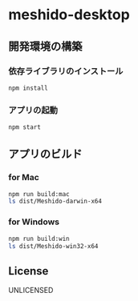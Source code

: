 # meshido-desktop

## 開発環境の構築

### 依存ライブラリのインストール

```bash
npm install
```

### アプリの起動

```bash
npm start
```

## アプリのビルド

### for Mac

```bash
npm run build:mac
ls dist/Meshido-darwin-x64
```

### for Windows

```bash
npm run build:win
ls dist/Meshido-win32-x64
```

## License

UNLICENSED
